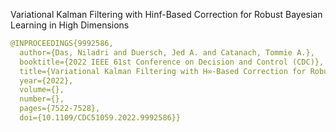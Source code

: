 Variational Kalman Filtering with Hinf-Based Correction for Robust Bayesian Learning in High Dimensions


```yaml
@INPROCEEDINGS{9992586,
  author={Das, Niladri and Duersch, Jed A. and Catanach, Tommie A.},
  booktitle={2022 IEEE 61st Conference on Decision and Control (CDC)}, 
  title={Variational Kalman Filtering with H∞-Based Correction for Robust Bayesian Learning in High Dimensions}, 
  year={2022},
  volume={},
  number={},
  pages={7522-7528},
  doi={10.1109/CDC51059.2022.9992586}}
```
